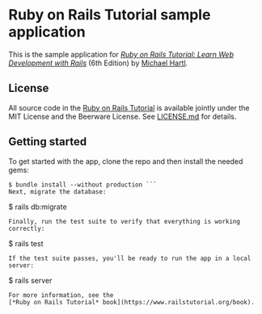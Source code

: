 # Ruby on Rails Tutorial sample application

This is the sample application for
[_Ruby on Rails Tutorial:
Learn Web Development with Rails_](https://www.railstutorial.org/) (6th Edition)
by [Michael Hartl](https://www.michaelhartl.com/).

## License

All source code in the [Ruby on Rails Tutorial](https://www.railstutorial.org/) is available jointly under the MIT License and the Beerware License. See [LICENSE.md](LICENSE.md) for details.

## Getting started

To get started with the app, clone the repo and then install the needed gems:

````
$ bundle install --without production ```
Next, migrate the database:
````

\$ rails db:migrate

```
Finally, run the test suite to verify that everything is working correctly:
```

\$ rails test

```
If the test suite passes, you'll be ready to run the app in a local server:
```

\$ rails server

```
For more information, see the
[*Ruby on Rails Tutorial* book](https://www.railstutorial.org/book).
```